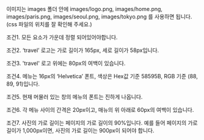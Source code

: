 이미지는 images 폴더 안에 images/logo.png, images/home.png, images/paris.png, images/seoul.png, images/tokyo.png 를 사용하면 됩니다. (css 파일의 위치를 잘 확인해 주세요.)

조건1. 모든 요소가 가운데 정렬 되어있어야합니다.

조건2. ‘travel’ 로고는 가로 길이가 165px, 세로 길이가 58px입니다.

조건3. 'travel' 로고 위에는 80px의 여백이 있습니다.

조건4. 메뉴는 16px의 ‘Helvetica’ 폰트, 색상은 Hex값 기준 58595B, RGB 기준 (88, 89, 91)입니다.

조건5. 현재 머물러 있는 창의 메뉴의 폰트는 진하게 나옵니다.

조건6. 각 메뉴 사이의 간격은 20px이고, 매뉴의 위 아래로 60px의 여백이 있습니다.

조건7. 사진의 가로 길이는 페이지의 가로 길이의 90%입니다. 예를 들어 페이지의 가로 길이가 1,000px이면, 사진의 가로 길이는 900px이 되어야 합니다.